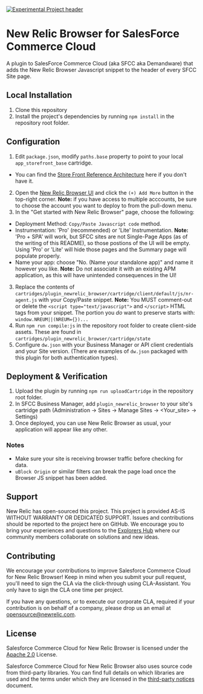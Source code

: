 [![Experimental Project header](https://github.com/newrelic/opensource-website/raw/master/src/images/categories/Experimental.png)](https://opensource.newrelic.com/oss-category/#experimental)

# New Relic Browser for SalesForce Commerce Cloud

A plugin to SalesForce Commerce Cloud (aka SFCC aka Demandware) that adds the New Relic Browser Javascript snippet to the header of every SFCC Site page.

## Local Installation

1. Clone this repository
2. Install the project's dependencies by running `npm install` in the repository root folder.

## Configuration
1. Edit `package.json`, modify `paths.base` property to point to your local `app_storefront_base` cartridge.
  - You can find the [Store Front Reference Architecture](https://github.com/SalesforceCommerceCloud/storefront-reference-architecture) here if you don't have it.
2. Open the [New Relic Browser UI](https://one.newrelic.com/launcher/browser-nr1.browser-home) and click the `(+) Add More` button in the top-right corner.
    **Note:** if you have access to multiple acccounts, be sure to choose the account you want to deploy to from the pull-down menu.
3. In the "Get started with New Relic Browser" page, choose the following:
  - Deployment Method: `Copy/Paste Javascript code` method.
  - Instrumentation: 'Pro' (recommended) or 'Lite' Instrumentation.
    **Note:** 'Pro + SPA' will work, but SFCC sites are not Single-Page Apps (as of the writing of this README), so those postions of the UI will be empty. Using 'Pro' or 'Lite' will hide those pages and the Summary page will populate properly.
  - Name your app: choose "No. (Name your standalone app)" and name it however you like.
    **Note:** Do not associate it with an existing APM application, as this will have unintended consequences in the UI!
3. Replace the contents of `cartridges/plugin_newrelic_browser/cartridge/client/default/js/nr-agent.js` with your Copy/Paste snippet.
   **Note:** You MUST comment-out or delete the `<script type="text/javascript">` and `</script>` HTML tags from your snippet. The portion you *do* want to preserve starts with: `window.NREUM||(NREUM={})...`
4. Run `npm run compile:js` in the repository root folder to create client-side assets. These are found in `cartridges/plugin_newrelic_browser/cartridge/state`
5. Configure `dw.json` with your Business Manager or API client credentials and your Site version. (There are examples of `dw.json` packaged with this plugin for both authentication types).

## Deployment & Verification
1. Upload the plugin by running `npm run uploadCartridge` in the repository root folder.
2. In SFCC Business Manager, add `plugin_newrelic_browser` to your site's cartridge path (Administration -> Sites -> Manage Sites -> <Your_site> -> Settings)
3. Once deployed, you can use New Relic Browser as usual, your application will appear like any other.

### Notes
- Make sure your site is receiving browser traffic before checking for data.
- `uBlock Origin` or similar filters can break the page load once the Browser JS snippet has been added.

## Support
New Relic has open-sourced this project. This project is provided AS-IS WITHOUT WARRANTY OR DEDICATED SUPPORT. Issues and contributions should be reported to the project here on GitHub. We encourage you to bring your experiences and questions to the [Explorers Hub](https://discuss.newrelic.com) where our community members collaborate on solutions and new ideas.

## Contributing

We encourage your contributions to improve Salesforce Commerce Cloud for New Relic Browser! Keep in mind when you submit your pull request, you'll need to sign the CLA via the click-through using CLA-Assistant. You only have to sign the CLA one time per project.

If you have any questions, or to execute our corporate CLA, required if your contribution is on behalf of a company, please drop us an email at opensource@newrelic.com.

## License

Salesforce Commerce Cloud for New Relic Browser is licensed under the [Apache 2.0](http://apache.org/licenses/LICENSE-2.0.txt) License.

Salesforce Commerce Cloud for New Relic Browser also uses source code from third-party libraries. You can find full details on which libraries are used and the terms under which they are licensed in the [third-party notices](./THIRD_PARTY_NOTICES.md) document.

